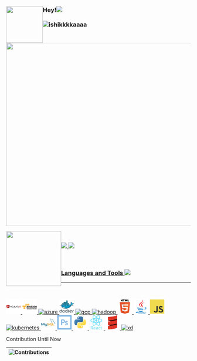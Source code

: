 
<p align="center">
 
<h3>Hey!<img src="https://user-images.githubusercontent.com/5679180/79618120-0daffb80-80be-11ea-819e-d2b0fa904d07.gif" width="44px">
<img src="https://64.media.tumblr.com/e1f1c97123ae217eb731500e502e0083/tumblr_n9dxcikmIU1qc9zfzo7_r1_250.gif" align="left"  width="100 " height="100">
 <br>
 
 <br>
<img src="https://komarev.com/ghpvc/?username=ishikkkkaaaa&label=Profile%20views&color=0e75b6&style=flat" alt="ishikkkkaaaa" /> </h3>
 
 
 <img align="center" src="https://user-images.githubusercontent.com/59393136/157180311-3f6c13a3-1968-4fd9-883e-e22859e9feaa.jpeg" width="800 " height="500" />


 
<a href="#"><img align="left" src="https://github.com/blackcater/blackcater/raw/main/images/banner.gif" width="150 " height="150" /></a>


</p>
<br>
<div>

 <p align="left">
  <a href="https://github.com/ishitaojha">
  <img height="120em" src="https://github-readme-stats.vercel.app/api?username=ishitaojha&layout=compact&hide_title=true&hide_border=true&show_icons=true&include_all_commits=true&line_height=21&bg_color=0,420000,120042&theme=dark">
  <img height="120em" src="https://github-readme-stats.vercel.app/api/top-langs/?username=ishitaojha&layout=compact&include_all_commits=true&show_icons=true&line_height=21&bg_color=0,420000,120042&theme=dark">
   </p> 
 <br>
  </div>
 
<h3 align="left">Languages and Tools <img src="https://emojis.slackmojis.com/emojis/images/1621024394/39092/cat-roll.gif?1621024394" width="40" /></h3></p><hr>
<br>
<p align="left"> <a href="https://angular.io" target="_blank"> <img src="https://raw.githubusercontent.com/devicons/devicon/master/icons/angularjs/angularjs-original-wordmark.svg" alt="angularjs" width="40" height="40"/> </a> <a href="https://aws.amazon.com" target="_blank"> <img src="https://raw.githubusercontent.com/devicons/devicon/master/icons/amazonwebservices/amazonwebservices-original-wordmark.svg" alt="aws" width="40" height="40"/> </a> <a href="https://azure.microsoft.com/en-in/" target="_blank"> <img src="https://www.vectorlogo.zone/logos/microsoft_azure/microsoft_azure-icon.svg" alt="azure" width="40" height="40"/> </a> <a href="https://www.docker.com/" target="_blank"> <img src="https://raw.githubusercontent.com/devicons/devicon/master/icons/docker/docker-original-wordmark.svg" alt="docker" width="40" height="40"/> </a> <a href="https://cloud.google.com" target="_blank"> <img src="https://www.vectorlogo.zone/logos/google_cloud/google_cloud-icon.svg" alt="gcp" width="40" height="40"/> </a> <a href="https://hadoop.apache.org/" target="_blank"> <img src="https://www.vectorlogo.zone/logos/apache_hadoop/apache_hadoop-icon.svg" alt="hadoop" width="40" height="40"/> </a> <a href="https://www.w3.org/html/" target="_blank"> <img src="https://raw.githubusercontent.com/devicons/devicon/master/icons/html5/html5-original-wordmark.svg" alt="html5" width="40" height="40"/> </a> <a href="https://www.java.com" target="_blank"> <img src="https://raw.githubusercontent.com/devicons/devicon/master/icons/java/java-original.svg" alt="java" width="40" height="40"/> </a> <a href="https://developer.mozilla.org/en-US/docs/Web/JavaScript" target="_blank"> <img src="https://raw.githubusercontent.com/devicons/devicon/master/icons/javascript/javascript-original.svg" alt="javascript" width="40" height="40"/> </a> <a href="https://kubernetes.io" target="_blank"> <img src="https://www.vectorlogo.zone/logos/kubernetes/kubernetes-icon.svg" alt="kubernetes" width="40" height="40"/> </a> <a href="https://www.mysql.com/" target="_blank"> <img src="https://raw.githubusercontent.com/devicons/devicon/master/icons/mysql/mysql-original-wordmark.svg" alt="mysql" width="40" height="40"/> </a> <a href="https://www.photoshop.com/en" target="_blank"> <img src="https://raw.githubusercontent.com/devicons/devicon/master/icons/photoshop/photoshop-line.svg" alt="photoshop" width="40" height="40"/> </a> <a href="https://www.python.org" target="_blank"> <img src="https://raw.githubusercontent.com/devicons/devicon/master/icons/python/python-original.svg" alt="python" width="40" height="40"/> </a> <a href="https://reactjs.org/" target="_blank"> <img src="https://raw.githubusercontent.com/devicons/devicon/master/icons/react/react-original-wordmark.svg" alt="react" width="40" height="40"/> </a> <a href="https://www.scala-lang.org" target="_blank"> <img src="https://raw.githubusercontent.com/devicons/devicon/master/icons/scala/scala-original.svg" alt="scala" width="40" height="40"/> </a> <a href="https://www.adobe.com/products/xd.html" target="_blank"> <img src="https://cdn.worldvectorlogo.com/logos/adobe-xd.svg" alt="xd" width="40" height="40"/> </a> </p>

Contribution Until Now 

| <img src="https://raw.githubusercontent.com/nilfalse/nilfalse/master/contributions.gif" alt="Contributions" width="800px" height="130px" /> |
| ------------------------------------------------------------------------------------------------------------------------------------------- |






